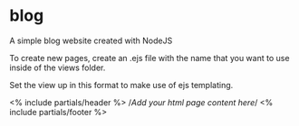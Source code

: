 # blog
A simple blog website created with NodeJS

To create new pages, create an .ejs file with the name that you want to use inside of the views folder.

Set the view up in this format to make use of ejs templating.

<% include partials/header %> 
  /*Add your html page content here*/
<% include partials/footer %> 
